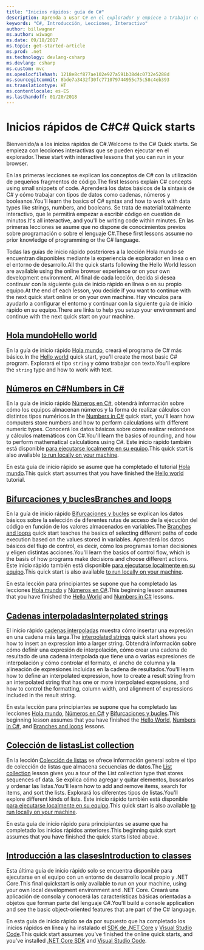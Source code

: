 ```yaml
---
title: "Inicios rápidos: guía de C#"
description: Aprenda a usar C# en el explorador y empiece a trabajar con su entorno de desarrollo
keywords: "C#, Introducción, Lecciones, Interactivo"
author: billwagner
ms.author: wiwagn
ms.date: 09/18/2017
ms.topic: get-started-article
ms.prod: .net
ms.technology: devlang-csharp
ms.devlang: csharp
ms.custom: mvc
ms.openlocfilehash: 1218e8cf877ae102e927a591b38d4c0732e5288d
ms.sourcegitcommit: 8bde7a3432f30fc771079744955c75c58c4eb393
ms.translationtype: HT
ms.contentlocale: es-ES
ms.lasthandoff: 01/20/2018
---
```

# <a name="c-quick-starts"></a><span data-ttu-id="bb0d9-104">Inicios rápidos de C#</span><span class="sxs-lookup"><span data-stu-id="bb0d9-104">C# Quick starts</span></span> #

<span data-ttu-id="bb0d9-105">Bienvenido/a a los inicios rápidos de C#.</span><span class="sxs-lookup"><span data-stu-id="bb0d9-105">Welcome to the C# Quick starts.</span></span> <span data-ttu-id="bb0d9-106">Se empieza con lecciones interactivas que se pueden ejecutar en el explorador.</span><span class="sxs-lookup"><span data-stu-id="bb0d9-106">These start with interactive lessons that you can run in your browser.</span></span>

<span data-ttu-id="bb0d9-107">En las primeras lecciones se explican los conceptos de C# con la utilización de pequeños fragmentos de código.</span><span class="sxs-lookup"><span data-stu-id="bb0d9-107">The first lessons explain C# concepts using small snippets of code.</span></span> <span data-ttu-id="bb0d9-108">Aprenderá los datos básicos de la sintaxis de C# y cómo trabajar con tipos de datos como cadenas, números y booleanos.</span><span class="sxs-lookup"><span data-stu-id="bb0d9-108">You'll learn the basics of C# syntax and how to work with data types like strings, numbers, and booleans.</span></span> <span data-ttu-id="bb0d9-109">Se trata de material totalmente interactivo, que le permitirá empezar a escribir código en cuestión de minutos.</span><span class="sxs-lookup"><span data-stu-id="bb0d9-109">It's all interactive, and you'll be writing code within minutes.</span></span> <span data-ttu-id="bb0d9-110">En las primeras lecciones se asume que no dispone de conocimientos previos sobre programación o sobre el lenguaje C#.</span><span class="sxs-lookup"><span data-stu-id="bb0d9-110">These first lessons assume no prior knowledge of programming or the C# language.</span></span> 

<span data-ttu-id="bb0d9-111">Todas las guías de inicio rápido posteriores a la lección Hola mundo se encuentran disponibles mediante la experiencia de explorador en línea o en el entorno de desarrollo.</span><span class="sxs-lookup"><span data-stu-id="bb0d9-111">All the quick starts following the Hello World lesson are available using the online browser experience or on your own development environment.</span></span> <span data-ttu-id="bb0d9-112">Al final de cada lección, decida si desea continuar con la siguiente guía de inicio rápido en línea o en su propio equipo.</span><span class="sxs-lookup"><span data-stu-id="bb0d9-112">At the end of each lesson, you decide if you want to continue with the next quick start online or on your own machine.</span></span> <span data-ttu-id="bb0d9-113">Hay vínculos para ayudarlo a configurar el entorno y continuar con la siguiente guía de inicio rápido en su equipo.</span><span class="sxs-lookup"><span data-stu-id="bb0d9-113">There are links to help you setup your environment and continue with the next quick start on your machine.</span></span>

## <a name="hello-worldhello-worldyml"></a>[<span data-ttu-id="bb0d9-114">Hola mundo</span><span class="sxs-lookup"><span data-stu-id="bb0d9-114">Hello world</span></span>](hello-world.yml)

<span data-ttu-id="bb0d9-115">En la guía de inicio rápido [Hola mundo](hello-world.yml), creará el programa de C# más básico.</span><span class="sxs-lookup"><span data-stu-id="bb0d9-115">In the [Hello world](hello-world.yml) quick start, you'll create the most basic C# program.</span></span> <span data-ttu-id="bb0d9-116">Explorará el tipo `string` y cómo trabajar con texto.</span><span class="sxs-lookup"><span data-stu-id="bb0d9-116">You'll explore the `string` type and how to work with text.</span></span>

## <a name="numbers-in-cnumbers-in-csharpyml"></a>[<span data-ttu-id="bb0d9-117">Números en C#</span><span class="sxs-lookup"><span data-stu-id="bb0d9-117">Numbers in C#</span></span>](numbers-in-csharp.yml)

<span data-ttu-id="bb0d9-118">En la guía de inicio rápido [Números en C#](numbers-in-csharp.yml), obtendrá información sobre cómo los equipos almacenan números y la forma de realizar cálculos con distintos tipos numéricos.</span><span class="sxs-lookup"><span data-stu-id="bb0d9-118">In the [Numbers in C#](numbers-in-csharp.yml) quick start, you'll learn how computers store numbers and how to perform calculations with different numeric types.</span></span> <span data-ttu-id="bb0d9-119">Conocerá los datos básicos sobre cómo realizar redondeos y cálculos matemáticos con C#.</span><span class="sxs-lookup"><span data-stu-id="bb0d9-119">You'll learn the basics of rounding, and how to perform mathematical calculations using C#.</span></span> <span data-ttu-id="bb0d9-120">Este inicio rápido también está disponible [para ejecutarse localmente en su equipo](numbers-in-csharp-local.md).</span><span class="sxs-lookup"><span data-stu-id="bb0d9-120">This quick start is also available [to run locally on your machine](numbers-in-csharp-local.md).</span></span>

<span data-ttu-id="bb0d9-121">En esta guía de inicio rápido se asume que ha completado el tutorial [Hola mundo](hello-world.yml).</span><span class="sxs-lookup"><span data-stu-id="bb0d9-121">This quick start assumes that you have finished the [Hello world](hello-world.yml) tutorial.</span></span>

## <a name="branches-and-loopsbranches-and-loopsyml"></a>[<span data-ttu-id="bb0d9-122">Bifurcaciones y bucles</span><span class="sxs-lookup"><span data-stu-id="bb0d9-122">Branches and loops</span></span>](branches-and-loops.yml)

<span data-ttu-id="bb0d9-123">En la guía de inicio rápido [Bifurcaciones y bucles](branches-and-loops.yml) se explican los datos básicos sobre la selección de diferentes rutas de acceso de la ejecución del código en función de los valores almacenados en variables.</span><span class="sxs-lookup"><span data-stu-id="bb0d9-123">The [Branches and loops](branches-and-loops.yml) quick start teaches the basics of selecting different paths of code execution based on the values stored in variables.</span></span> <span data-ttu-id="bb0d9-124">Aprenderá los datos básicos del flujo de control, es decir, cómo los programas toman decisiones y eligen distintas acciones.</span><span class="sxs-lookup"><span data-stu-id="bb0d9-124">You'll learn the basics of control flow, which is the basis of how programs make decisions and choose different actions.</span></span> <span data-ttu-id="bb0d9-125">Este inicio rápido también está disponible [para ejecutarse localmente en su equipo](branches-and-loops-local.md).</span><span class="sxs-lookup"><span data-stu-id="bb0d9-125">This quick start is also available [to run locally on your machine](branches-and-loops-local.md).</span></span>

<span data-ttu-id="bb0d9-126">En esta lección para principiantes se supone que ha completado las lecciones [Hola mundo](hello-world.yml) y [Números en C#](numbers-in-csharp.yml).</span><span class="sxs-lookup"><span data-stu-id="bb0d9-126">This beginning lesson assumes that you have finished the [Hello World](hello-world.yml) and [Numbers in C#](numbers-in-csharp.yml) lessons.</span></span>

## <a name="interpolated-stringsinterpolated-stringsyml"></a>[<span data-ttu-id="bb0d9-127">Cadenas interpoladas</span><span class="sxs-lookup"><span data-stu-id="bb0d9-127">Interpolated strings</span></span>](interpolated-strings.yml)

<span data-ttu-id="bb0d9-128">El inicio rápido [cadenas interpoladas](interpolated-strings.yml) muestra cómo insertar una expresión en una cadena más larga.</span><span class="sxs-lookup"><span data-stu-id="bb0d9-128">The [interpolated strings](interpolated-strings.yml) quick start shows you how to insert an expression into a larger string.</span></span> <span data-ttu-id="bb0d9-129">Obtendrá información sobre cómo definir una expresión de interpolación, cómo crear una cadena de resultado de una cadena interpolada que tiene una o varias expresiones de interpolación y cómo controlar el formato, el ancho de columna y la alineación de expresiones incluidas en la cadena de resultados.</span><span class="sxs-lookup"><span data-stu-id="bb0d9-129">You'll learn how to define an interpolated expression, how to create a result string from an interpolated string that has one or more interpolated expressions, and how to control the formatting, column width, and alignment of expressions included in the result string.</span></span> 

<span data-ttu-id="bb0d9-130">En esta lección para principiantes se supone que ha completado las lecciones [Hola mundo](hello-world.yml), [Números en C#](numbers-in-csharp.yml) y [Bifurcaciones y bucles](branches-and-loops.yml).</span><span class="sxs-lookup"><span data-stu-id="bb0d9-130">This beginning lesson assumes that you have finished the [Hello World](hello-world.yml), [Numbers in C#](numbers-in-csharp.yml), and [Branches and loops](branches-and-loops.yml) lessons.</span></span>

## <a name="list-collectionlist-collectionyml"></a>[<span data-ttu-id="bb0d9-131">Colección de listas</span><span class="sxs-lookup"><span data-stu-id="bb0d9-131">List collection</span></span>](list-collection.yml)

<span data-ttu-id="bb0d9-132">En la lección [Colección de listas](list-collection.yml) se ofrece información general sobre el tipo de colección de listas que almacena secuencias de datos.</span><span class="sxs-lookup"><span data-stu-id="bb0d9-132">The [List collection](list-collection.yml) lesson gives you a tour of the List collection type that stores sequences of data.</span></span> <span data-ttu-id="bb0d9-133">Se explica cómo agregar y quitar elementos, buscarlos y ordenar las listas.</span><span class="sxs-lookup"><span data-stu-id="bb0d9-133">You'll learn how to add and remove items, search for items, and sort the lists.</span></span> <span data-ttu-id="bb0d9-134">Explorará los diferentes tipos de listas.</span><span class="sxs-lookup"><span data-stu-id="bb0d9-134">You'll explore different kinds of lists.</span></span> <span data-ttu-id="bb0d9-135">Este inicio rápido también está disponible [para ejecutarse localmente en su equipo](arrays-and-collections.md).</span><span class="sxs-lookup"><span data-stu-id="bb0d9-135">This quick start is also available [to run locally on your machine](arrays-and-collections.md).</span></span>

<span data-ttu-id="bb0d9-136">En esta guía de inicio rápido para principiantes se asume que ha completado los inicios rápidos anteriores.</span><span class="sxs-lookup"><span data-stu-id="bb0d9-136">This beginning quick start assumes that you have finished the quick starts listed above.</span></span>

## <a name="introduction-to-classesintroduction-to-classesmd"></a>[<span data-ttu-id="bb0d9-137">Introducción a las clases</span><span class="sxs-lookup"><span data-stu-id="bb0d9-137">Introduction to classes</span></span>](introduction-to-classes.md)

<span data-ttu-id="bb0d9-138">Esta última guía de inicio rápido solo se encuentra disponible para ejecutarse en el equipo con un entorno de desarrollo local propio y .NET Core.</span><span class="sxs-lookup"><span data-stu-id="bb0d9-138">This final quickstart is only available to run on your machine, using your own local development environment and .NET Core.</span></span>
<span data-ttu-id="bb0d9-139">Creará una aplicación de consola y conocerá las características básicas orientadas a objetos que forman parte del lenguaje C#.</span><span class="sxs-lookup"><span data-stu-id="bb0d9-139">You'll build a console application and see the basic object-oriented features that are part of the C# language.</span></span>

<span data-ttu-id="bb0d9-140">En esta guía de inicio rápido se da por supuesto que ha completado los inicios rápidos en línea y ha instalado el [SDK de .NET Core](http://dot.net/core) y [Visual Studio Code](https://code.visualstudio.com/).</span><span class="sxs-lookup"><span data-stu-id="bb0d9-140">This quick start assumes you've finished the online quick starts, and you've installed [.NET Core SDK](http://dot.net/core) and [Visual Studio Code](https://code.visualstudio.com/).</span></span>
